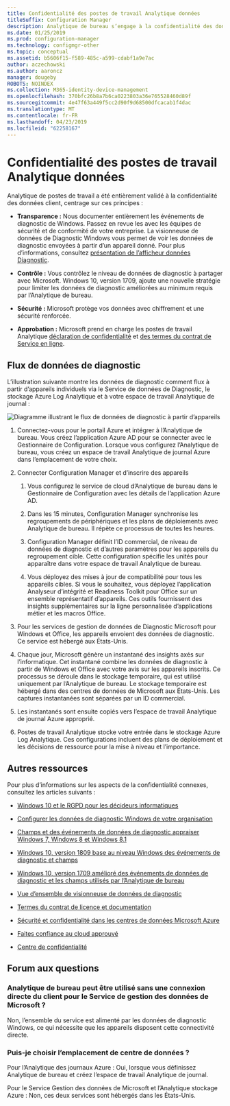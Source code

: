 ```yaml
---
title: Confidentialité des postes de travail Analytique données
titleSuffix: Configuration Manager
description: Analytique de bureau s’engage à la confidentialité des données client
ms.date: 01/25/2019
ms.prod: configuration-manager
ms.technology: configmgr-other
ms.topic: conceptual
ms.assetid: b5606f15-f589-485c-a599-cdabf1a9e7ac
author: aczechowski
ms.author: aaroncz
manager: dougeby
ROBOTS: NOINDEX
ms.collection: M365-identity-device-management
ms.openlocfilehash: 370bfc26b8a7b6ca0223803a36e765528460d89f
ms.sourcegitcommit: 4e47f63a449f5cc2d90f9d68500dfcacab1f4dac
ms.translationtype: MT
ms.contentlocale: fr-FR
ms.lasthandoff: 04/23/2019
ms.locfileid: "62258167"
---
```

# <a name="desktop-analytics-data-privacy"></a>Confidentialité des postes de travail Analytique données

Analytique de postes de travail a été entièrement validé à la confidentialité des données client, centrage sur ces principes :

- **Transparence :** Nous documenter entièrement les événements de diagnostic de Windows. Passez en revue les avec les équipes de sécurité et de conformité de votre entreprise. La visionneuse de données de Diagnostic Windows vous permet de voir les données de diagnostic envoyées à partir d’un appareil donné. Pour plus d’informations, consultez [présentation de l’afficheur données Diagnostic](https://docs.microsoft.com/windows/configuration/diagnostic-data-viewer-overview).  

- **Contrôle :** Vous contrôlez le niveau de données de diagnostic à partager avec Microsoft. Windows 10, version 1709, ajoute une nouvelle stratégie pour limiter les données de diagnostic améliorées au minimum requis par l’Analytique de bureau.  

- **Sécurité :** Microsoft protège vos données avec chiffrement et une sécurité renforcée.  

- **Approbation :** Microsoft prend en charge les postes de travail Analytique [déclaration de confidentialité](https://privacy.microsoft.com/privacystatement) et [des termes du contrat de Service en ligne](http://www.microsoftvolumelicensing.com/DocumentSearch.aspx?Mode=3&DocumentTypeId=46).  



## <a name="diagnostic-data-flow"></a>Flux de données de diagnostic

L’illustration suivante montre les données de diagnostic comment flux à partir d’appareils individuels via le Service de données de Diagnostic, le stockage Azure Log Analytique et à votre espace de travail Analytique de journal :

![Diagramme illustrant le flux de données de diagnostic à partir d’appareils](media/da-data-flow-v1.png)

1. Connectez-vous pour le portail Azure et intégrer à l’Analytique de bureau. Vous créez l’application Azure AD pour se connecter avec le Gestionnaire de Configuration. Lorsque vous configurez l’Analytique de bureau, vous créez un espace de travail Analytique de journal Azure dans l’emplacement de votre choix.  

2. Connecter Configuration Manager et d’inscrire des appareils  

    1. Vous configurez le service de cloud d’Analytique de bureau dans le Gestionnaire de Configuration avec les détails de l’application Azure AD.  

    2. Dans les 15 minutes, Configuration Manager synchronise les regroupements de périphériques et les plans de déploiements avec Analytique de bureau. Il répète ce processus de toutes les heures.  

    3. Configuration Manager définit l’ID commercial, de niveau de données de diagnostic et d’autres paramètres pour les appareils du regroupement cible. Cette configuration spécifie les unités pour apparaître dans votre espace de travail Analytique de bureau.  

    4. Vous déployez des mises à jour de compatibilité pour tous les appareils cibles. Si vous le souhaitez, vous déployez l’application Analyseur d’intégrité et Readiness Toolkit pour Office sur un ensemble représentatif d’appareils. Ces outils fournissent des insights supplémentaires sur la ligne personnalisée d’applications métier et les macros Office.  

3. Pour les services de gestion de données de Diagnostic Microsoft pour Windows et Office, les appareils envoient des données de diagnostic. Ce service est hébergé aux États-Unis.  

4. Chaque jour, Microsoft génère un instantané des insights axés sur l’informatique. Cet instantané combine les données de diagnostic à partir de Windows et Office avec votre avis sur les appareils inscrits. Ce processus se déroule dans le stockage temporaire, qui est utilisé uniquement par l’Analytique de bureau. Le stockage temporaire est hébergé dans des centres de données de Microsoft aux États-Unis. Les captures instantanées sont séparées par un ID commercial.  

5. Les instantanés sont ensuite copiés vers l’espace de travail Analytique de journal Azure approprié.  

6. Postes de travail Analytique stocke votre entrée dans le stockage Azure Log Analytique. Ces configurations incluent des plans de déploiement et les décisions de ressource pour la mise à niveau et l’importance.  


<!-- ![Diagram illustrating flow of diagnostic data from devices](media/wa-data-flow-v1.png)

1. Devices send diagnostic data to the Microsoft Diagnostic Data Management service. This service is hosted in the United States.  

2. Set up and enrollment  

    1. You create an Azure Log Analytics workspace when you set up Desktop Analytics. You choose the location and copy the commercial ID. This ID identifies your workspace.  
    
    2. When you connect Configuration Manager to Desktop Analytics, it sets the commercial ID on the devices in your target collection. This configuration specifies the devices to appear in your workspace.  

3. Each day Microsoft produces a "snapshot" of IT-focused insights for each workspace in the Diagnostic Data Management service.  

4. These snapshots are copied to transient storage, which is only used by Desktop Analytics. The transient storage is hosted in Microsoft data centers in the United States. The snapshots are segregated by commercial ID.  

5. The snapshots are then copied to the appropriate Azure Log Analytics workspace.  

6. Desktop Analytics stores your configurations in Analytics Azure storage. These configurations include deployment plans and asset upgrade decisions.  
-->


## <a name="other-resources"></a>Autres ressources

Pour plus d’informations sur les aspects de la confidentialité connexes, consultez les articles suivants :

- [Windows 10 et le RGPD pour les décideurs informatiques](https://docs.microsoft.com/windows/privacy/gdpr-it-guidance)  

- [Configurer les données de diagnostic Windows de votre organisation](https://docs.microsoft.com/windows/privacy/configure-windows-diagnostic-data-in-your-organization)  

- [Champs et des événements de données de diagnostic appraiser Windows 7, Windows 8 et Windows 8.1](https://docs.microsoft.com/previous-versions/windows/it-pro/windows-8.1-and-8/appraiser-diagnostic-data-events-and-fields)  

- [Windows 10, version 1809 base au niveau Windows des événements de diagnostic et champs](https://docs.microsoft.com/windows/privacy/basic-level-windows-diagnostic-events-and-fields-1809)  

- [Windows 10, version 1709 amélioré des événements de données de diagnostic et les champs utilisés par l’Analytique de bureau](https://docs.microsoft.com/windows/privacy/enhanced-diagnostic-data-windows-analytics-events-and-fields)  

- [Vue d’ensemble de visionneuse de données de diagnostic](https://docs.microsoft.com/windows/privacy/diagnostic-data-viewer-overview)  

- [Termes du contrat de licence et documentation](https://www.microsoftvolumelicensing.com/DocumentSearch.aspx?Mode=3&DocumentTypeId=31)  

- [Sécurité et confidentialité dans les centres de données Microsoft Azure](https://azure.microsoft.com/global-infrastructure/)  

- [Faites confiance au cloud approuvé](https://azure.microsoft.com/overview/trusted-cloud/)  

- [Centre de confidentialité](https://www.microsoft.com/trustcenter)  



## <a name="faq"></a>Forum aux questions

### <a name="can-desktop-analytics-be-used-without-a-direct-client-connection-to-the-microsoft-data-management-service"></a>Analytique de bureau peut être utilisé sans une connexion directe du client pour le Service de gestion des données de Microsoft ?
Non, l’ensemble du service est alimenté par les données de diagnostic Windows, ce qui nécessite que les appareils disposent cette connectivité directe.


### <a name="can-i-choose-the-data-center-location"></a>Puis-je choisir l’emplacement de centre de données ?

Pour l’Analytique des journaux Azure : Oui, lorsque vous définissez Analytique de bureau et créez l’espace de travail Analytique de journal.

Pour le Service Gestion des données de Microsoft et l’Analytique stockage Azure : Non, ces deux services sont hébergés dans les États-Unis.

